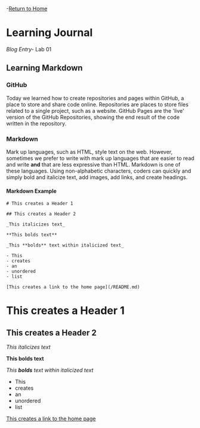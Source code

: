 -[Return to Home](/README.md)

# Learning Journal
*Blog Entry-* Lab 01

## Learning Markdown

### GitHub
Today we learned how to create repositories and pages within GitHub, a place to store and share code online.  Repositories are places to store files related to a single project, such as a website.  GitHub Pages are the 'live' version of the GitHub Repositories, showing the end result of the code written in the repository.

### Markdown

Mark up languages, such as HTML, style text on the web.  However, sometimes we prefer to write with mark up languages that are easier to read and write **and** that are less expressive than HTML.  Markdown is one of these languages.  Using non-alphabetic characters, coders can quickly and simply bold and italicize text, add images, add links, and create headings.

#### Markdown Example
~~~
# This creates a Header 1

## This creates a Header 2

_This italicizes text_

**This bolds text**

_This **bolds** text within italicized text_

- This
- creates
- an
- unordered
- list

[This creates a link to the home page](/README.md)
~~~

# This creates a Header 1

## This creates a Header 2

_This italicizes text_

**This bolds text**

_This **bolds** text within italicized text_

- This
- creates
- an
- unordered
- list

[This creates a link to the home page](/README.md)
